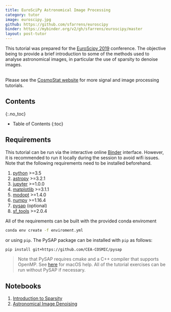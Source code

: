 ```yaml
---
title: EuroSciPy Astronomical Image Processing
category: tutor
image: euroscipy.jpg
github: https://github.com/sfarrens/euroscipy
binder: https://mybinder.org/v2/gh/sfarrens/euroscipy/master
layout: post-tutor
---
```


This tutorial was prepared for the [EuroScipy 2019](https://www.euroscipy.org/2019/) conference. The objective being to provide a brief introduction to some of the methods used to analyse astronomical images, in particular the use of sparsity to denoise images.
<br>
<br>

Please see the [CosmoStat website](http://www.cosmostat.org/tutorials) for more signal and image processing tutorials.

## Contents
{:.no_toc}

* Table of Contents
{:toc}

## Requirements

 This tutorial can be run via the interactive online [Binder](https://mybinder.org/v2/gh/sfarrens/euroscipy/master) interface. However, it is recommended to run it locally during the session to avoid wifi issues. Note that the following requirements need to be installed beforehand.

1. [python](https://www.python.org/) >=3.5
1. [astropy](https://www.astropy.org/) >=3.2.1
1. [jupyter](https://jupyter.org/) >=1.0.0
1. [matplotlib](https://matplotlib.org/) >=3.1.1
1. [modopt](https://cea-cosmic.github.io/ModOpt/) >=1.4.0
1. [numpy](https://www.numpy.org/) >=1.16.4
1. [pysap](https://github.com/CEA-COSMIC/pysap) (optional)
1. [sf_tools](https://github.com/sfarrens/sf_tools) >=2.0.4

All of the requirements can be built with the provided conda enviroment

```bash
conda env create -f enviroment.yml
```

or using `pip`. The PySAP package can be installed with `pip` as follows:

```bash
pip install git+https://github.com/CEA-COSMIC/pysap
```

> Note that PySAP requires cmake and a C++ compiler that supports OpenMP. See [here](https://github.com/CEA-COSMIC/pysap/blob/master/doc/macos_install.rst) for macOS help. All of the tutorial exercises can be run without PySAP if necessary.

## Notebooks

1. [Introduction to Sparsity](https://mybinder.org/v2/gh/sfarrens/euroscipy/master?filepath=%2Fsparsity.ipynb)
1. [Astronomical Image Denoising](https://mybinder.org/v2/gh/sfarrens/euroscipy/master?filepath=%2Fdenoising.ipynb)
